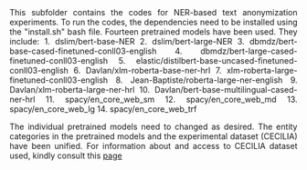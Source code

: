 <div align="justify">This subfolder contains the codes for NER-based text anonymization experiments. To run the codes, the dependencies need to be installed using the "install.sh" bash file. Fourteen pretrained models have been used. They include:
1. dslim/bert-base-NER
2. dslim/bert-large-NER
3. dbmdz/bert-base-cased-finetuned-conll03-english
4. dbmdz/bert-large-cased-finetuned-conll03-english
5. elastic/distilbert-base-uncased-finetuned-conll03-english
6. Davlan/xlm-roberta-base-ner-hrl
7. xlm-roberta-large-finetuned-conll03-english
8. Jean-Baptiste/roberta-large-ner-english
9. Davlan/xlm-roberta-large-ner-hrl
10. Davlan/bert-base-multilingual-cased-ner-hrl
11. spacy/en_core_web_sm
12. spacy/en_core_web_md
13. spacy/en_core_web_lg
14. spacy/en_core_web_trf

The individual pretrained models need to changed as desired. The entity categories in the pretrained models and the experimental dataset (CECILIA) have been unified. For information about and access to CECILIA dataset used, kindly consult this [page](https://gvis.unileon.es/datasets-cecilia-10c-900-ner/)</div>
